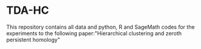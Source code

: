 # TDA-HC
This repository contains all data and python, R and SageMath codes for the experiments to the following paper:"Hierarchical clustering and zeroth persistent homology"
